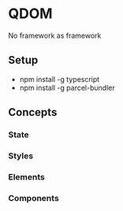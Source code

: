 # QDOM

No framework as framework

## Setup

- npm install -g typescript
- npm install -g parcel-bundler

## Concepts

### State

### Styles

### Elements

### Components
